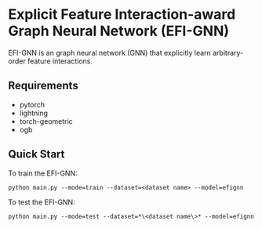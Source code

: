 # Explicit Feature Interaction-award Graph Neural Network (EFI-GNN)

EFI-GNN is an graph neural network (GNN) that explicitly learn arbitrary-order feature interactions.

## Requirements
- pytorch
- lightning
- torch-geometric
- ogb

## Quick Start

To train the EFI-GNN:
```shell
python main.py --mode=train --dataset=<dataset name> --model=efignn
```

To test the EFI-GNN:
```shell
python main.py --mode=test --dataset=*\<dataset name\>* --model=efignn
```
